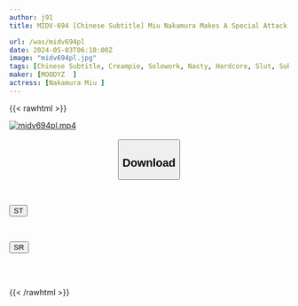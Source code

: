 ```yaml
---
author: j91
title: MIDV-694 [Chinese Subtitle] Miu Nakamura Makes A Special Attack Delivery To The House Of The M Man! If You Can Endure The Amazing Technique (with Rubber) SEX For 5 Minutes, You Will Become A Slut With Raw Creampie! Miu Nakamura

url: /was/midv694pl
date: 2024-05-03T06:10:00Z
image: "midv694pl.jpg"
tags: [Chinese Subtitle, Creampie, Solowork, Nasty, Hardcore, Slut, Submissive Men, Fan Appreciation	]
maker: [MOODYZ  ]
actress: [Nakamura Miu ]
---
```



{{< rawhtml >}}

<div class="video" data-videoid="aoWqAajkZXCxrmB">
    <a href="javascript:;">
        <img src="/was/midv694pl/midv694pl.jpg" width="WIDTH" height="HEIGHT" alt="midv694pl.mp4" loading="lazy">
    </a>
</div>

<script type="text/javascript" src="https://j91.asia/asset/on-demand-st.js"></script>

<br>
  <link rel="stylesheet" href="https://j91.asia/asset/bs5.css">
  
  <center>
  <button class="btn btn-primary" type="button" data-bs-toggle="collapse" data-bs-target=".multi-collapse" aria-expanded="false" aria-controls="multiCollapseExample1 multiCollapseExample2"><h2>Download</h2></button></center>
</p>
<div class="row">
  <div class="col">
    <div class="collapse multi-collapse" id="multiCollapseExample1">
      <div class="card card-body">
	      	      <br>
<div class="buttons">  
<p><a href="https://streamtape.to/v/aoWqAajkZXCxrmB" target="_blank"><button class="btn-hover color-3"><i class="fa fa-download"></i> ST</button></a></p></div>
    </div>
  </div>
</div>
  <div class="col">
    <div class="collapse multi-collapse" id="multiCollapseExample2">
      <div class="card card-body">
	      <br>
<div class="buttons">
<p><a href="https://rubystm.com/0nnvl8uy6375" target="_blank"><button class="btn-hover color-9"><i class="fa fa-download"></i> SR</button></a></p></div>
<br><br>
      </div>
    </div>
  </div>
</div>

{{< /rawhtml >}}